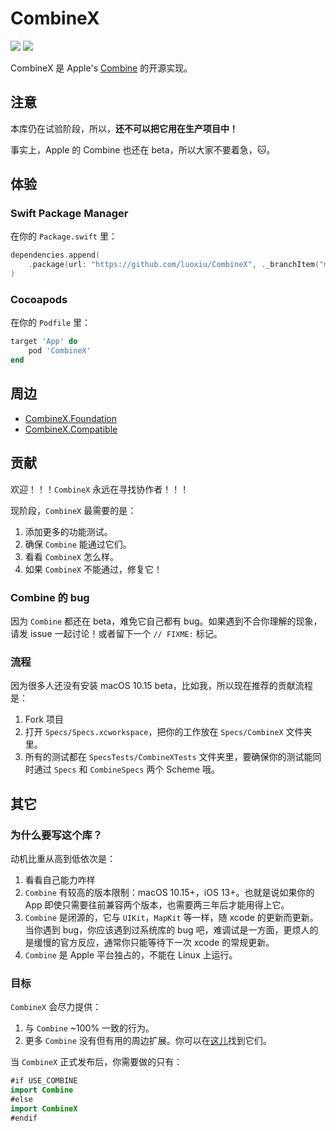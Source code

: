 # CombineX

<img src="https://img.shields.io/travis/luoxiu/CombineX.svg">
<img src="https://img.shields.io/cocoapods/v/CombineX.svg">

CombineX 是 Apple's [Combine](https://developer.apple.com/documentation/combine) 的开源实现。

## 注意

本库仍在试验阶段，所以，**还不可以把它用在生产项目中！**

事实上，Apple 的 Combine 也还在 beta，所以大家不要着急，🐱。

## 体验

### Swift Package Manager

在你的 `Package.swift` 里：

```swift
dependencies.append(
    .package(url: "https://github.com/luoxiu/CombineX", ._branchItem("master")
)
```

### Cocoapods

在你的 `Podfile` 里：

```ruby
target 'App' do 
    pod 'CombineX'
end
```

## 周边

- [CombineX.Foundation](https://github.com/CombineXCommunity/CombineX.Foundation)
- [CombineX.Compatible](https://github.com/CombineXCommunity/CombineX.Compatible)


## 贡献

欢迎！！！`CombineX` 永远在寻找协作者！！！

现阶段，`CombineX` 最需要的是：

1. 添加更多的功能测试。
2. 确保 `Combine` 能通过它们。
3. 看看 `CombineX` 怎么样。
4. 如果 `CombineX` 不能通过，修复它！

### Combine 的 bug

因为 `Combine` 都还在 beta，难免它自己都有 bug。如果遇到不合你理解的现象，请发 issue 一起讨论！或者留下一个 `// FIXME:` 标记。

### 流程

因为很多人还没有安装 macOS 10.15 beta，比如我，所以现在推荐的贡献流程是：

1. Fork 项目
2. 打开 `Specs/Specs.xcworkspace`，把你的工作放在 `Specs/CombineX` 文件夹里。
3. 所有的测试都在 `SpecsTests/CombineXTests` 文件夹里，要确保你的测试能同时通过 `Specs` 和 `CombineSpecs` 两个 Scheme 哦。


## 其它

### 为什么要写这个库？

动机比重从高到低依次是：

1. 看看自己能力咋样
2. `Combine` 有较高的版本限制：macOS 10.15+，iOS 13+。也就是说如果你的 App 即使只需要往前兼容两个版本，也需要两三年后才能用得上它。
3. `Combine` 是闭源的，它与 `UIKit`，`MapKit` 等一样，随 xcode 的更新而更新。当你遇到 bug，你应该遇到过系统库的 bug 吧，难调试是一方面，更烦人的是缓慢的官方反应，通常你只能等待下一次 xcode 的常规更新。
3. `Combine` 是 Apple 平台独占的，不能在 Linux 上运行。

### 目标

`CombineX` 会尽力提供：

1. 与 `Combine` ~100% 一致的行为。
2. 更多 `Combine` 没有但有用的周边扩展。你可以在[这儿](https://github.com/CombineXCommunity)找到它们。

当 `CombineX` 正式发布后，你需要做的只有：

```swift
#if USE_COMBINE
import Combine
#else
import CombineX
#endif
```